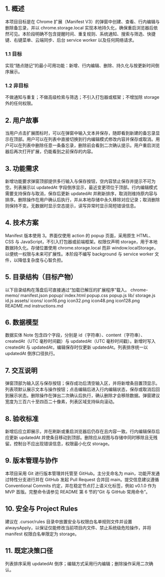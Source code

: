 ## 1. 概述
本项目目标是在 Chrome 扩展（Manifest V3）的弹窗中创建、查看、行内编辑与删除备忘录，并以 chrome.storage.local 实现本地持久化，确保重启浏览器后依然可见。本阶段明确不包含提醒时间、重复规则、系统通知、搜索与筛选、快捷键、右键菜单、云端同步、后台 service worker 以及任何网络请求。

### 1.1 目标
实现“随点随记”的最小可用功能：新增、行内编辑、删除、持久化与按更新时间倒序展示。

### 1.2 非目标
不做通知与重复；不做高级检索与筛选；不引入打包器或框架；不增加除 storage 外的任何权限。

## 2. 用户故事
当用户点击扩展图标时，可以在弹窗中输入文本并保存，随即看到新建的备忘录显示在顶部。用户可以在列表中直接切换到行内编辑模式修改内容并保存或取消。用户可以在列表中删除任意一条备忘录，删除前会看到二次确认提示。用户重启浏览器后再次打开扩展，仍能看到之前保存的内容。

## 3. 功能需求
新增功能要求弹窗顶部提供多行输入与保存按钮，空内容禁止保存并提示不可为空。列表展示以 updatedAt 字段倒序显示，最近变更项位于顶部。行内编辑模式需要支持保存与取消，保存后更新 updatedAt 并刷新排序，取消则维持原内容与排序。删除操作在用户确认后执行，并从本地存储中永久移除对应记录；取消删除则保持不变。无数据时显示空态提示，读写异常时显示简短错误信息。

## 4. 技术方案
Manifest 版本使用 3。界面仅使用 action 的 popup 页面，采用原生 HTML、CSS 与 JavaScript，不引入打包器或前端框架。权限仅声明 storage，用于本地数据持久化。存储位置使用 chrome.storage.local 而非 window.localStorage，以便统一权限与未来可扩展性。本阶段不编写 background 与 service worker 文件，以降低复杂度与心智负担。

## 5. 目录结构（目标产物）
以下目录结构在落盘后可直接通过“加载已解压的扩展程序”载入。
chrome-memo/
manifest.json
popup/
index.html
popup.css
popup.js
lib/
storage.js
id.js
assets/
icons/
icon16.png
icon32.png
icon48.png
icon128.png
README.md
instructions.md

## 6. 数据模型
数据实体 Note 包含四个字段，分别是 id（字符串）、content（字符串）、createdAt（UTC 毫秒时间戳）与 updatedAt（UTC 毫秒时间戳）。新增时写入 createdAt 与 updatedAt，编辑保存时仅更新 updatedAt。列表排序统一以 updatedAt 倒序口径执行。

## 7. 交互说明
弹窗顶部为输入区与保存按钮；保存成功后清空输入区，并将新增条目置顶显示。列表项默认展示文本与操作按钮；点击编辑后进入行内编辑状态，保存或取消后回到展示状态。删除操作在弹出二次确认后执行，确认删除才会移除数据。弹窗建议宽度为三百六十至四百二十像素，列表区域支持纵向滚动。

## 8. 验收标准
新增后应立即展示，并在刷新或重启浏览器后仍存在且内容一致。行内编辑保存后应更新 updatedAt 并使条目移动到顶部。删除应从视图与存储中同时移除且无残留。控制台不应出现错误信息，权限最小化仅 storage。

## 9. 版本管理与协作
本项目采用 Git 进行版本管理并托管至 GitHub。主分支命名为 main，功能开发通过特性分支进行并在 GitHub 发起 Pull Request 合并回 main。提交信息建议遵循 Conventional Commits 约定，并在稳定节点打上语义化标签，例如 v0.1.0 作为 MVP 首版。完整命令请参见 README 第 6 节的“Git 与 GitHub 常用命令”。

## 10. 安全与 Project Rules
建议在 .cursor/rules 目录中放置安全与权限白名单规则文件并设置 alwaysApply，以保证仅能修改当前项目内文件、禁止系统级危险操作，并将 manifest 权限白名单限定为 storage。

## 11. 既定决策口径
列表排序采用 updatedAt 倒序；编辑方式采用行内编辑；删除操作采用二次确认。